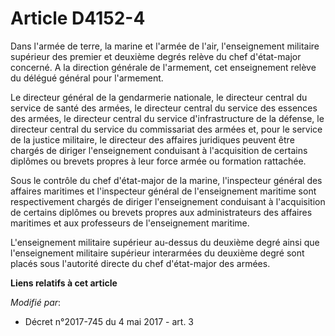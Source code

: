# Article D4152-4

Dans l'armée de terre, la marine et l'armée de l'air, l'enseignement militaire supérieur des premier et deuxième degrés
relève du chef d'état-major concerné. A la direction générale de l'armement, cet enseignement relève du délégué général pour
l'armement.

Le directeur général de la gendarmerie nationale, le directeur central du service de santé des armées, le directeur central
du service des essences des armées, le directeur central du service d'infrastructure de la défense, le directeur central du
service du commissariat des armées et, pour le service de la justice militaire, le directeur des affaires juridiques peuvent
être chargés de diriger l'enseignement conduisant à l'acquisition de certains diplômes ou brevets propres à leur force armée
ou formation rattachée.

Sous le contrôle du chef d'état-major de la marine, l'inspecteur général des affaires maritimes et l'inspecteur général de
l'enseignement maritime sont respectivement chargés de diriger l'enseignement conduisant à l'acquisition de certains diplômes
ou brevets propres aux administrateurs des affaires maritimes et aux professeurs de l'enseignement maritime.

L'enseignement militaire supérieur au-dessus du deuxième degré ainsi que l'enseignement militaire supérieur interarmées du
deuxième degré sont placés sous l'autorité directe du chef d'état-major des armées.

**Liens relatifs à cet article**

_Modifié par_:

  - Décret n°2017-745 du 4 mai 2017 - art. 3
